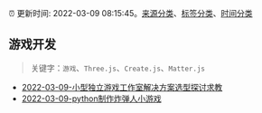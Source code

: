 :alarm_clock: 更新时间: 2022-03-09 08:15:45。[来源分类](../README.md)、[标签分类](../TAGS.md)、[时间分类](../TIMELINE.md)

## 游戏开发


> 关键字：`游戏`、`Three.js`、`Create.js`、`Matter.js`



- [2022-03-09-小型独立游戏工作室解决方案选型探讨求教](https://www.v2ex.com/t/839119) 
- [2022-03-09-python制作炸弹人小游戏](https://toutiao.io/k/xz30ujj) 